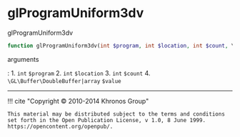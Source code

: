 # glProgramUniform3dv
glProgramUniform3dv

```php
function glProgramUniform3dv(int $program, int $location, int $count, \GL\Buffer\DoubleBuffer|array $value) : void
```



arguments

:    1. `int` `$program` 
    2. `int` `$location` 
    3. `int` `$count` 
    4. `\GL\Buffer\DoubleBuffer|array` `$value` 



---
     

!!! cite "Copyright © 2010-2014 Khronos Group"

    This material may be distributed subject to the terms and conditions set forth in the Open Publication License, v 1.0, 8 June 1999. https://opencontent.org/openpub/.
